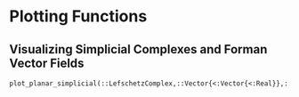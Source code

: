 # Plotting Functions

## Visualizing Simplicial Complexes and Forman Vector Fields

```@docs
plot_planar_simplicial(::LefschetzComplex,::Vector{<:Vector{<:Real}},::String;::MultiVectorField,::Vector{<:Real},::Real,::Real,::Real)
```

